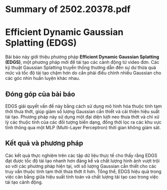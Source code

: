 # Summary of 2502.20378.pdf

# Efficient Dynamic Gaussian Splatting (EDGS)

Bài báo này giới thiệu phương pháp **Efficient Dynamic Gaussian Splatting (EDGS)**, một phương pháp mới để tái tạo các cảnh động từ video đơn. Các kỹ thuật Gaussian Splatting truyền thống thường dẫn đến sự dư thừa quá mức và tốc độ tái tạo chậm hơn do cần phải điều chỉnh nhiều Gaussian cho các góc nhìn huấn luyện khác nhau. 

## Đóng góp của bài báo

EDGS giải quyết vấn đề này bằng cách sử dụng mô hình hóa thuộc tính tạm thời thưa thớt, giúp giảm số lượng Gaussian cần thiết và cải thiện hiệu suất tái tạo. Phương pháp này sử dụng một đại diện lưới neo thưa thớt và chỉ xử lý các thuộc tính của các đối tượng biến dạng, đồng thời lọc ra các khu vực tĩnh thông qua một MLP (Multi-Layer Perceptron) thời gian không giám sát.

## Kết quả và phương pháp

Các kết quả thực nghiệm trên các tập dữ liệu thực tế cho thấy rằng EDGS đạt được tốc độ tái tạo nhanh hơn đáng kể và chất lượng hình ảnh vượt trội so với các phương pháp hiện tại, với số lượng Gaussian cần thiết cho các truy vấn thuộc tính tạm thời thưa thớt ít hơn. Tổng thể, EDGS hiệu quả trong việc cân bằng giữa hiệu suất tính toán và chất lượng tái tạo cao trong việc tái tạo cảnh động.
